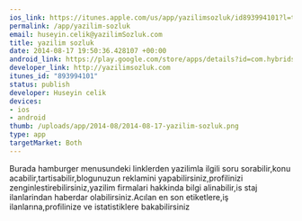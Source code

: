 ```yaml
--- 
ios_link: https://itunes.apple.com/us/app/yazilimsozluk/id893994101?l=tr&ls=1&mt=8
permalink: /app/yazilim-sozluk
email: huseyin.celik@yazilimSozluk.com
title: yazilim sozluk
date: 2014-08-17 19:50:36.428107 +00:00
android_link: https://play.google.com/store/apps/details?id=com.hybridsoftware.yazilimsozluk
developer_link: http://yazilimsozluk.com
itunes_id: "893994101"
status: publish
developer: Huseyin celik
devices: 
- ios
- android
thumb: /uploads/app/2014-08/2014-08-17-yazilim-sozluk.png
type: app
targetMarket: Both
---
```


Burada hamburger menusundeki linklerden yazilimla ilgili soru sorabilir,konu acabilir,tartisabilir,blogunuzun reklamini yapabilirsiniz,profilinizi zenginlestirebilirsiniz,yazilim firmalari hakkinda bilgi alinabilir,is staj ilanlarindan haberdar olabilirsiniz.Acılan en son etiketlere,iş ilanlarına,profilinize ve istatistiklere bakabilirsiniz
